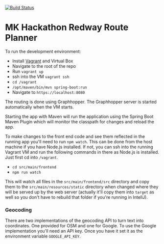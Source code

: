 [![Build Status](https://travis-ci.org/mkhackathon/redway-route-planner-2.svg?branch=master)](https://travis-ci.org/mkhackathon/redway-route-planner-2)
# MK Hackathon Redway Route Planner

To run the development environment:

* Install [Vagrant](https://www.vagrantup.com) and Virtual Box
* Navigate to the root of the repo
* Run `vagrant up`
* ssh into the VM `vagrant ssh`
* `cd /vagrant`
* `/opt/maven/bin/mvn spring-boot:run`
* Navigate to `https://localhost:8080`

The routing is done using Graphhopper. The Graphhopper server is started automatically when the VM starts.

Starting the app with Maven will run the application using the Spring Boot Maven Plugin which will monitor the classpath for changes and reload the app.

To make changes to the front end code and see them reflected in the running app you'll need to run `npm watch`. This can be done from the host machine if you have Node.js installed. If not, you can ssh into the running Vagrant VM and run the following commands in there as Node.js is installed. Just first cd into `/vagrant`. 

* `cd src/main/frontend`
* `npm run watch`

This will watch all files in the `src/main/frontend/src` directory and copy them to the `src/main/resources/static` directory when changed where they will be served up by the web server (actually it'll copy them into `target` as well so you don't have to rebuild that folder if you're running in IntellJ).

### Geocoding

There are two implementations of the geocoding API to turn text into coordinates. One provided for OSM and one for Google.
To use the Google implementation you'll need an API key. Once you have it set it as the environment variable `GOOGLE_API_KEY`.



